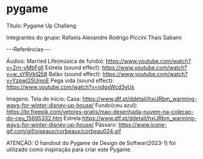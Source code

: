 # pygame

Título: Pygame Up Challeng

Integrantes do grupo:
Rafaela Alexandre
Rodrigo Piccini
Thais Sabaini 

---Referências---

Áudios:
Married Life(música de fundo): https://www.youtube.com/watch?v=2rn-vMbFglI
Estrela (sound effect): https://www.youtube.com/watch?v=w_sYRVklQ58
Balão (sound effect): https://www.youtube.com/watch?v=YzpwI25UmoE 
Pega vida (sound effect): https://www.youtube.com/watch?v=ndgsWcd3yUs


Imagens:
Tela de início: 
Casa: https://www.dlf.pt/ddetail/hxiJRbm_warming-ways-for-winter-disney-up-house/
Fundo(ceu azul): https://br.freepik.com/vetores-gratis/mao-desenhada-nuvem-na-colecao-do-ceu_15695332.htm
Estrela:https://www.dlf.pt/ddetail/hxiJRbm_warming-ways-for-winter-disney-up-house/ 
Pássaro: https://www.icone-gif.com/gif/oiseaux/corbeaux/corbeau024.gif

ATENÇÃO:
O handout do Pygame de Design de Softwar(2023-1) foi utilizado como inspiração para criar este Pygame.






